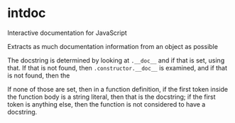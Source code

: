 intdoc
======

Interactive documentation for JavaScript

Extracts as much documentation information from an object as possible

The docstring is determined by looking at `.__doc__` and if that is
set, using that.
If that is not found, then `.constructor.__doc__` is examined, and if
that is not found, then the

If none of those are set, then in a function definition,
if the first token inside the function body is a string literal,
then that is the docstring; if the first token is anything else,
then the function is not considered to have a docstring.


